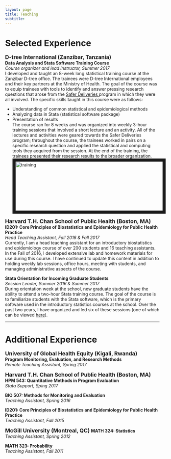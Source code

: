 ```yaml
---
layout: page
title: Teaching
subtitle: 
---
```


<h1>Selected Experience</h1>

<strong style="font-size: 125%;"> D-tree International (Zanzibar, Tanzania) </strong>  
**Data Analysis and Stata Software Training Course**  
_Course organizer and lead instructor, Summer 2017_  
I developed and taught an 8-week long statistical training course at the Zanzibar D-tree office. The trainees were D-tree International employees and their key partners at the Ministry of Health. The goal of the course was to equip trainees with tools to identify and answer pressing research questions that arose from the <a href="http://www.d-tree.org/saving-lives/womens-lives/safer-deliveries/"> Safer Deliveries </a> program in which they were all involved. The specific skills taught in this course were as follows:  
* Understanding of common statistical and epidemiological methods  
* Analyzing data in Stata (statistical software package)  
* Presentation of results  
The course ran for 8 weeks and was organized into weekly 3-hour training sessions that involved a short lecture and an activity. All of the lectures and activities were geared towards the Safer Deliveries program; throughout the course, the trainees worked in pairs on a specific research question and applied the statistical and computing tools they acquired from the session. At the end of the training, the trainees presented their research results to the broader organization. 
<img src="https://isabelfulcher.github.io/img/training.png" align="middle"
alt="training" width="720" height="160" border="10" />

<strong style="font-size: 125%;"> Harvard T.H. Chan School of Public Health (Boston, MA) </strong>  
**ID201: Core Principles of Biostatistics and Epidemiology for Public Health Practice**  
_Head Teaching Assistant, Fall 2016 & Fall 2017_  
Currently, I am a head teaching assistant for an introductory biostatistics and epidemiology course of over 200 students and 16 teaching assistants. In the Fall of 2016, I developed extensive lab and homework materials for use during this course. I have continued to update this content in addition to holding weekly lab sessions, office hours, meeting with students, and managing administrative aspects of the course.

**Stata Orientation for Incoming Graduate Students**  
_Session Leader, Summer 2016 & Summer 2017_  
During orientation week at the school, new graduate students have the ability to attend a two-hour Stata training course. The goal of the course is to familiarize students with the Stata software, which is the primary software used in the introductory statistics courses at the school. Over the past two years, I have organized and led six of these sessions (one of which can be viewed <a href="https://mediasite.video.harvard.edu/Mediasite/Play/b3bd374f4b4845ad86c722c18254b39a1d"> here</a>). 


---

<h1>Additional Experience</h1>

<strong style="font-size: 125%;"> University of Global Health Equity (Kigali, Rwanda) </strong>  
**Program Monitoring, Evaluation, and Research Methods**  
_Remote Teaching Assistant, Spring 2017_

<strong style="font-size: 125%;"> Harvard T.H. Chan School of Public Health (Boston, MA) </strong>  
**HPM 543: Quantitative Methods in Program Evaluation**  
_Stata Support, Sping 2017_

**BIO 507: Methods for Monitoring and Evaluation**  
_Teaching Assistant, Spring 2016_

**ID201: Core Principles of Biostatistics and Epidemiology for Public Health Practice**  
_Teaching Assistant, Fall 2015_


<strong style="font-size: 125%;"> McGill University (Montreal, QC) </strong> 
**MATH 324: Statistics**  
_Teaching Assistant, Spring 2012_

**MATH 323: Probability**  
_Teaching Assistant, Fall 2011_
